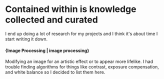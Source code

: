 # Contained within is knowledge collected and curated
I end up doing a lot of research for my projects and I think it's about time I start writing it down.

#### {Image Processing | image processing}
Modifying an image for an artistic effect or to appear more lifelike. I had trouble finding algorithms for things like contrast, exposure compensation, and white balance so I decided to list them here.
